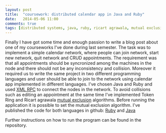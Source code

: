 ```yaml
---
layout: post
title:  "coursework: distributed calendar app in Java and Ruby"
date:   2014-05-06 11:00
comments: true
tags: [distributed systems, java, ruby, ricart agrawala, mutual exclusion, token ring, xml rpc]
---
```


Finally I have got some time and enough passion to write a blog post about one of my courseworks I've done during last semester. The task was to
implement a simple calendar network, where people can join network, start new network, quit network and CRUD appointments. The requirement
was that all appointments should be syncronized among the machines in the node and there should not be any inconsistency and collision.
Moreover it required us to write the same project in two different programming languages and user should be able to join to the network
using calendar app implemented in different languages. I've chosen Java and Ruby and used [XML RPC](http://en.wikipedia.org/wiki/XML-RPC) 
to connect the nodes in the network. To avoid collisions such as editing an appointment at the same time I've implemented Token Ring and
Ricart agrawala [mutual exclusion](http://en.wikipedia.org/wiki/Mutual_exclusion) algorithms. 
Before running the application it is possible to set the mutual exclusion algorithm.
I've published the code for both languages in github: [Ruby](https://github.com/ElvinEfendi/distributed-calendar-app-ruby) and
[Java](https://github.com/ElvinEfendi/distributed-calendar-app-java)

Further instructions on how to run the program can be found in the repository.
